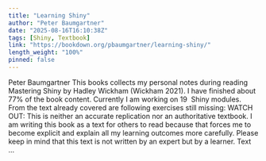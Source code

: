 ```yaml
---
title: "Learning Shiny"
author: "Peter Baumgartner"
date: "2025-08-16T16:10:38Z"
tags: [Shiny, Textbook]
link: "https://bookdown.org/pbaumgartner/learning-shiny/"
length_weight: "100%"
pinned: false
---
```


Peter Baumgartner This books collects my personal notes during reading Mastering Shiny by Hadley Wickham (Wickham 2021). I have finished about 77% of the book content. Currently I am working on 19  Shiny modules. From the text already covered are following exercises still missing: WATCH OUT: This is neither an accurate replication nor an authoritative textbook. I am writing this book as a text for others to read because that forces me to become explicit and explain all my learning outcomes more carefully. Please keep in mind that this text is not written by an expert but by a learner. Text ...
